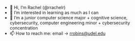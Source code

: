 - 👋 Hi, I’m Rachel (@rrachelr)
- 👀 I’m interested in learning as much as I can
- 🌱 I’m a junior computer science major + cognitive science, cybersecurity, computer engineering minor + cybersecurity concentration
- 📫 How to reach me: email -> rrobins@udel.edu

<!---
rrachelr/rrachelr is a ✨ special ✨ repository because its `README.md` (this file) appears on your GitHub profile.
You can click the Preview link to take a look at your changes.
--->
